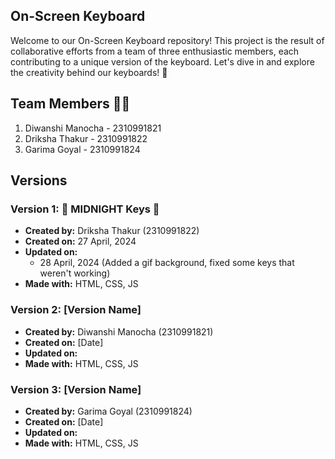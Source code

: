 ## On-Screen Keyboard

Welcome to our On-Screen Keyboard repository! This project is the result of collaborative efforts from a team of three enthusiastic members, each contributing to a unique version of the keyboard. Let's dive in and explore the creativity behind our keyboards! 🚀

## Team Members 👩‍💻

1. Diwanshi Manocha - 2310991821
2. Driksha Thakur - 2310991822
3. Garima Goyal - 2310991824

## Versions 

### Version 1: 🌙 MIDNIGHT Keys 🌌

- **Created by:** Driksha Thakur (2310991822)
- **Created on:** 27 April, 2024
- **Updated on:**
  - 28 April, 2024 (Added a gif background, fixed some keys that weren't working)
- **Made with:** HTML, CSS, JS

### Version 2: [Version Name]

- **Created by:** Diwanshi Manocha (2310991821)
- **Created on:** [Date]
- **Updated on:**
- **Made with:** HTML, CSS, JS

### Version 3: [Version Name]

- **Created by:** Garima Goyal (2310991824)
- **Created on:** [Date]
- **Updated on:**
- **Made with:** HTML, CSS, JS
